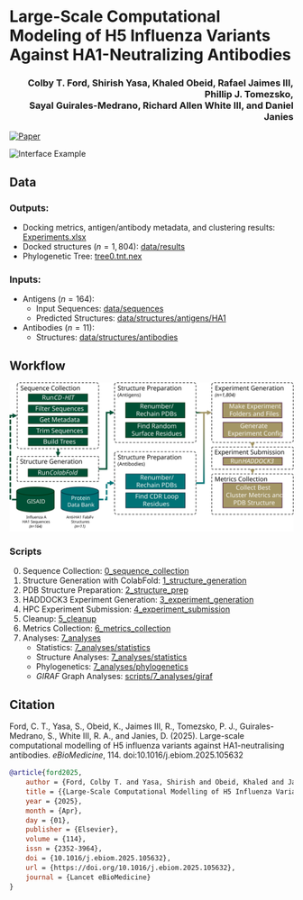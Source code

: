 # Large-Scale Computational Modeling of H5 Influenza Variants Against HA1-Neutralizing Antibodies

<h3 align="right">Colby T. Ford, Shirish Yasa, Khaled Obeid, Rafael Jaimes III, Phillip J. Tomezsko, <br>Sayal Guirales-Medrano, Richard Allen White III, and Daniel Janies</h3>

<!--[![Preprint](https://img.shields.io/badge/bioRxiv-10.1101/2024.07.14.603367-bb2635?style=for-the-badge&logo=read.cv)](https://www.biorxiv.org/content/10.1101/2024.07.14.603367)-->

[![Paper](https://img.shields.io/badge/Lancet_eBioMedicine-10.1016/j.ebiom.2025.105632-1e5499?style=for-the-badge&logo=read.cv)](https://www.thelancet.com/journals/ebiom/article/PIIS2352-3964(25)00076-3/fulltext)

<!--![Interface Example](figures/structures/media/UNCC_H5_mediaheader_AVFluIg03__EPI3358339.png)-->

![Interface Example](figures/structures/media/Blender_FLD194__EPI3158642_combined_001.png)

## Data

### Outputs:

- Docking metrics, antigen/antibody metadata, and clustering results: [Experiments.xlsx](Experiments.xlsx)
- Docked structures ($n=1,804$): [data/results](data/results)
- Phylogenetic Tree: [tree0.tnt.nex](scripts/7_analyses/phylogenetics/18k_tree/tree0.tnt.nex)

### Inputs:

- Antigens ($n=164$):
    - Input Sequences: [data/sequences](data/sequences)
    - Predicted Structures: [data/structures/antigens/HA1](data/structures/antigens/HA1)
- Antibodies ($n=11$):
    - Structures: [data/structures/antibodies](data/structures/antibodies)


## Workflow

![Workflow](figures/workflow.svg)

### Scripts

0. Sequence Collection: [0_sequence_collection](scripts/0_sequence_collection)
1. Structure Generation with ColabFold: [1_structure_generation](scripts/1_structure_generation)
2. PDB Structure Preparation: [2_structure_prep](scripts/2_structure_prep)
3. HADDOCK3 Experiment Generation: [3_experiment_generation](scripts/3_experiment_generation)
4. HPC Experiment Submission: [4_experiment_submission](scripts/4_experiment_submission)
5. Cleanup: [5_cleanup](scripts/5_cleanup)
6. Metrics Collection: [6_metrics_collection](scripts/6_metrics_collection)
7. Analyses: [7_analyses](scripts/7_analyses)
    - Statistics: [7_analyses/statistics](scripts/7_analyses/statistics)
    - Structure Analyses: [7_analyses/statistics](scripts/7_analyses/structure_analyses)
    - Phylogenetics: [7_analyses/phylogenetics](scripts/7_analyses/phylogenetics)
    - _GIRAF_ Graph Analyses: [scripts/7_analyses/giraf](scripts/7_analyses/giraf)


## Citation

Ford, C. T., Yasa, S., Obeid, K., Jaimes III, R., Tomezsko, P. J., Guirales-Medrano, S., White III, R. A., and Janies, D. (2025). Large-scale computational modelling of H5 influenza variants against HA1-neutralising antibodies. _eBioMedicine_, 114. doi:10.1016/j.ebiom.2025.105632


```bibtex
@article{ford2025,
    author = {Ford, Colby T. and Yasa, Shirish and Obeid, Khaled and Jaimes III, Rafael and Tomezsko, Phillip J. and Guirales-Medrano, Sayal and White III, Richard Allen and Janies, Daniel},
    title = {{Large-Scale Computational Modelling of H5 Influenza Variants Against HA1-Neutralising Antibodies}},
    year = {2025},
    month = {Apr},
    day = {01},
    publisher = {Elsevier},
    volume = {114},
    issn = {2352-3964},
    doi = {10.1016/j.ebiom.2025.105632},
    url = {https://doi.org/10.1016/j.ebiom.2025.105632},
    journal = {Lancet eBioMedicine}
}
```
